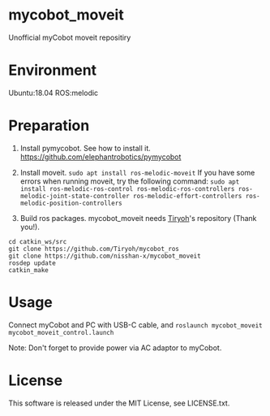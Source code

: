 # mycobot_moveit
Unofficial myCobot moveit repositiry

# Environment
Ubuntu:18.04
ROS:melodic

# Preparation
1. Install pymycobot. See how to install it. https://github.com/elephantrobotics/pymycobot
1. Install moveit.
`sudo apt install ros-melodic-moveit`
If you have some errors when running moveit, try the following command: ```sudo apt install ros-melodic-ros-control ros-melodic-ros-controllers ros-melodic-joint-state-controller ros-melodic-effort-controllers ros-melodic-position-controllers```

1. Build ros packages. mycobot_moveit needs [Tiryoh](https://github.com/Tiryoh/mycobot_ros)'s repository (Thank you!).
```
cd catkin_ws/src
git clone https://github.com/Tiryoh/mycobot_ros
git clone https://github.com/nisshan-x/mycobot_moveit
rosdep update
catkin_make
```

# Usage
Connect myCobot and PC with USB-C cable, and
`roslaunch mycobot_moveit mycobot_moveit_control.launch`

Note: Don't forget to provide power via AC adaptor to myCobot.

# License
This software is released under the MIT License, see LICENSE.txt.

